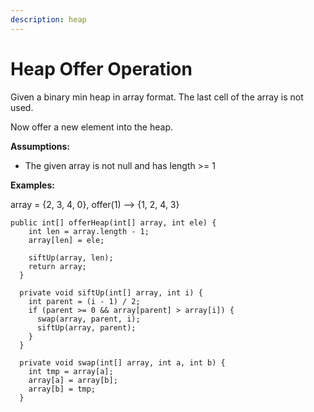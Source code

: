 ```yaml
---
description: heap
---
```


# Heap Offer Operation

Given a binary min heap in array format. The last cell of the array is not used.

Now offer a new element into the heap.

**Assumptions:**

* The given array is not null and has length &gt;= 1

**Examples:**

array = {2, 3, 4, 0}, offer\(1\) --&gt; {1, 2, 4, 3}

```text
public int[] offerHeap(int[] array, int ele) {
    int len = array.length - 1;
    array[len] = ele;

    siftUp(array, len);
    return array;
  }

  private void siftUp(int[] array, int i) {
    int parent = (i - 1) / 2;
    if (parent >= 0 && array[parent] > array[i]) {
      swap(array, parent, i);
      siftUp(array, parent);
    }
  }

  private void swap(int[] array, int a, int b) {
    int tmp = array[a];
    array[a] = array[b];
    array[b] = tmp;
  }
```

